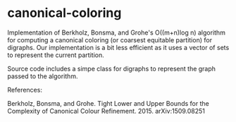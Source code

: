 # canonical-coloring

Implementation of Berkholz, Bonsma, and Grohe's O((m+n)log n) algorithm for computing a canonical
coloring (or coarsest equitable partition) for digraphs. Our implementation is a bit less efficient
as it uses a vector of sets to represent the current partition.

Source code includes a simpe class for digraphs to represent the graph passed to the algorithm.

References:

Berkholz, Bonsma, and Grohe. Tight Lower and Upper Bounds for the Complexity of Canonical Colour Refinement. 2015. arXiv:1509.08251

